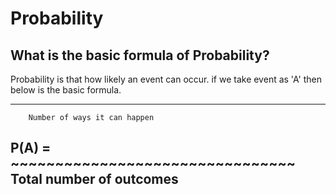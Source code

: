 
# Probability

## What is the basic formula of Probability?

Probability is that how likely an event can occur. if we take event as 'A' then below is the basic formula.

--------------------------------------
        Number of ways it can happen
P(A) = ~~~~~~~~~~~~~~~~~~~~~~~~~~~~~~~~
        Total number of outcomes
--------------------------------------
